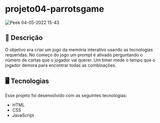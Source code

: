 # projeto04-parrotsgame

![Peek 04-05-2022 15-43](https://user-images.githubusercontent.com/102394141/166829999-40aec623-3fcb-4033-9e47-acd5e4bad877.gif)

## 📝 Descrição
O objetivo era criar um jogo da memória interativo usando as tecnologias requeridas. No começo do jogo um prompt é ativado perguntando o número de cartas que o jogador vai querer. Um timer mede o tempo que o jogador demora para encontrar todas as combinações.


##  🖥️ Tecnologias

Esse projeto foi desenvolvido com as seguintes tecnologias:

- HTML
- CSS
- JavaScript
